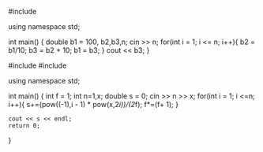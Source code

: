 #include <iostream>

using namespace std;

int main()
{
   double b1 = 100, b2,b3,n;
   cin >> n;
   for(int i = 1; i <= n; i++){
       b2 = b1/10;
       b3 = b2 + 10;
       b1 = b3;
   }
   cout << b3;
}



#include <iostream>
#include <cmath>

using namespace std;

int main()
{
    int f = 1;
    int n=1,x;
    double s = 0;
    cin >> n >> x;
    for(int i = 1; i <=n; i++){
        s+=(pow((-1),i - 1) * pow(x,2*i))/(2*f);
        f*=(f+ 1);
    }

    cout << s << endl;
    return 0;
}
